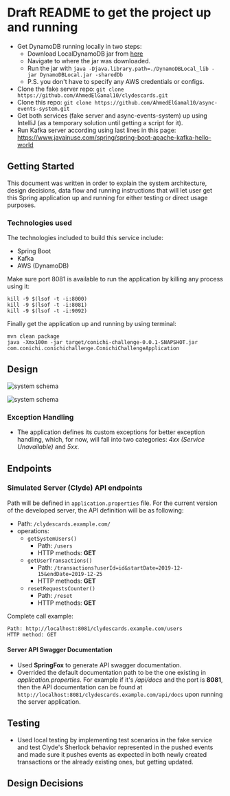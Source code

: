 # Draft README to get the project up and running

* Get DynamoDB running locally in two steps:
    * Download LocalDynamoDB jar from [here](https://docs.aws.amazon.com/amazondynamodb/latest/developerguide/DynamoDBLocal.DownloadingAndRunning.html)
    * Navigate to where the jar was downloaded.
    * Run the jar with `java -Djava.library.path=./DynamoDBLocal_lib -jar DynamoDBLocal.jar -sharedDb`
    * P.S. you don't have to specify any AWS credentials or configs.
* Clone the fake server repo:  `git clone https://github.com/AhmedElGamal10/clydescards.git` 
* Clone this repo: `git clone https://github.com/AhmedElGamal10/async-events-system.git`
* Get both services (fake server and async-events-system) up using IntelliJ (as a temporary solution until getting a script for it).
* Run Kafka server according using last lines in this page: https://www.javainuse.com/spring/spring-boot-apache-kafka-hello-world



## Getting Started
This document was written in order to explain the system architecture, design decisions, data flow and running instructions that will let user get this Spring application up and running for either testing or direct usage purposes.

### Technologies used
The technologies included to build this service include:
- Spring Boot
- Kafka
- AWS (DynamoDB)

Make sure port 8081 is available to run the application by killing any process using it:
```
kill -9 $(lsof -t -i:8000)
kill -9 $(lsof -t -i:8081)
kill -9 $(lsof -t -i:9092)
```

Finally get the application up and running by using terminal:
```
mvn clean package
java -Xmx100m -jar target/conichi-challenge-0.0.1-SNAPSHOT.jar com.conichi.conichichallenge.ConichiChallengeApplication
```

## Design


![system schema](https://drive.google.com/file/d/1STW7U58nZkJzkKoMgNo_qdusne1cyR39/view?fbclid=IwAR38CrX-onWvMWwTxy3pBUSQtqYrzQoTRRjAtZMymqP0MbJdxikg2SjX_iY)

![system schema](SystemDesign.jpg)

### Exception Handling
- The application defines its custom exceptions for better exception handling, which, for now,  will fall into two categories: *4xx (Service Unavailable)* and *5xx*.

## Endpoints
### Simulated Server (Clyde) API endpoints
Path will be defined in `application.properties` file. For the current version of the developed server, the API definition will be as following:
- Path: `/clydescards.example.com/`
- operations: 
    - `getSystemUsers()`
        - Path: `/users`
        - HTTP methods: __GET__
    - `getUserTransactions()`
        - Path: `/transactions?userId=id&startDate=2019-12-15&endDate=2019-12-25`
        - HTTP methods: __GET__
    - `resetRequestsCounter()`
        - Path: `/reset`
        - HTTP methods: __GET__

Complete call example:
```
Path: http://localhost:8081/clydescards.example.com/users
HTTP method: GET
```  

#### Server API Swagger Documentation
- Used **SpringFox** to generate API swagger documentation.
- Overrided the default documentation path to be the one existing in *application.properties*. For example if it's */api/docs* and the port is __8081__, then the API documentation can be found at `http://localhost:8081/clydescards.example.com/api/docs` upon running the server application.    
      
## Testing
- Used local testing by implementing test scenarios in the fake service and test Clyde's Sherlock behavior represented in the pushed events and made sure it pushes events as expected in both newly created transactions or the already existing ones, but getting updated.

## Design Decisions
